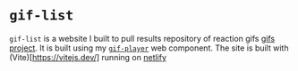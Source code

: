 # `gif-list`

`gif-list` is a website I built to pull results repository of reaction gifs [gifs project](https://github.com/willsonsmith/gifs). It is built using my [`gif-player`](https://github.com/WillsonSmith/gif-player-component) web component. The site is built with (Vite)[https://vitejs.dev/] running on [netlify](https://www.netlify.com/)
